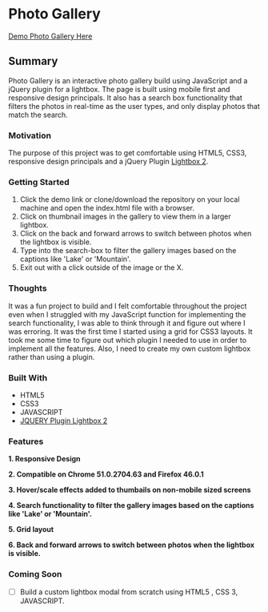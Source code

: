 # Photo Gallery
[Demo Photo Gallery Here](https://yog9.github.io/Photo-Gallery/)

## Summary
Photo Gallery is an interactive photo gallery build using JavaScript and a jQuery plugin for a lightbox. The page is built using mobile first and responsive design principals. It also has a search box functionality that filters the photos in real-time as the user types, and only display photos that match the search.

### Motivation
The purpose of this project was to get comfortable using HTML5, CSS3, responsive design principals and a jQuery Plugin [Lightbox 2](https://lokeshdhakar.com/projects/lightbox2/).

### Getting Started
 1. Click the demo link or clone/download the repository on your local machine and open the index.html file with a browser.
 2. Click on thumbnail images in the gallery to view them in a larger lightbox.
 3. Click on the back and forward arrows to switch between photos when the lightbox is visible.
 4. Type into the search-box to filter the gallery images  based on the captions like 'Lake' or 'Mountain'.
 5. Exit out with a click outside of the image or the X.
 
  ### Thoughts
It was a fun project to build and I felt comfortable throughout the project even when I struggled with my JavaScript function for implementing the search functionality, I was able to think through it and figure out where I was erroring. It was the first time I started using a grid for CSS3 layouts. It took me some time to figure out which plugin I needed to use in order to implement all the features. Also, I need to create my own custom lightbox rather than using a  plugin.

### Built With
* HTML5 
* CSS3
* JAVASCRIPT
* [JQUERY Plugin Lightbox 2](https://lokeshdhakar.com/projects/lightbox2/)
 
### Features
**1. Responsive Design**

**2. Compatible on Chrome 51.0.2704.63 and Firefox 46.0.1**

**3. Hover/scale effects added to thumbails on non-mobile sized screens**

**4. Search functionality to filter the gallery images  based on the captions like 'Lake' or 'Mountain'.**

**5. Grid layout**

**6. Back and forward arrows to switch between photos when the lightbox is visible.**

### Coming Soon 
- [ ] Build a custom lightbox modal from scratch using HTML5 , CSS 3, JAVASCRIPT.
